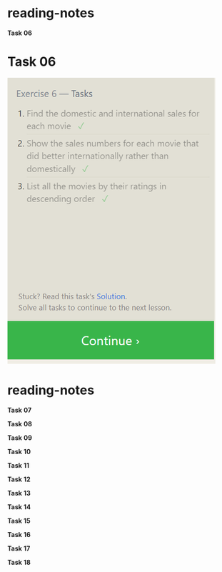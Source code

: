 # reading-notes

**Task** **06**
# **Task** **06**



![task](images/task06.PNG )


# reading-notes
**Task** **07**

**Task** **08**

**Task** **09**

**Task** **10**

**Task** **11**

**Task** **12**

**Task** **13**

**Task** **14**

**Task** **15**

**Task** **16**

**Task** **17**

**Task** **18**